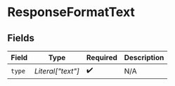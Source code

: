 # ResponseFormatText


## Fields

| Field              | Type               | Required           | Description        |
| ------------------ | ------------------ | ------------------ | ------------------ |
| `type`             | *Literal["text"]*  | :heavy_check_mark: | N/A                |